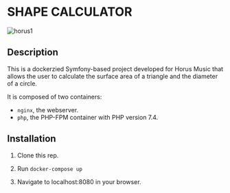 # SHAPE CALCULATOR

![horus1](https://user-images.githubusercontent.com/54608658/119044918-13f86180-b9bb-11eb-88d1-08f4d83466a0.jpg)

## Description

This is a dockerzied Symfony-based project developed for Horus Music that allows the user to calculate the surface area of a triangle and the diameter of a circle.

It is composed of two containers:

- `nginx`, the webserver.
- `php`, the PHP-FPM container with PHP version 7.4.

## Installation

1. Clone this rep.

2. Run `docker-compose up`

3. Navigate to localhost:8080 in your browser.
